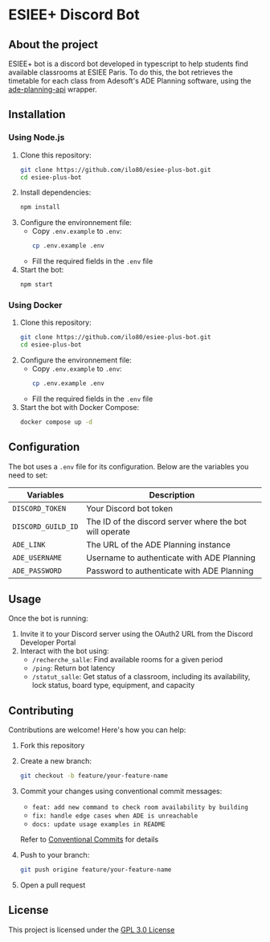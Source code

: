 # ESIEE+ Discord Bot
## About the project
ESIEE+ bot is a discord bot developed in typescript to help students find available classrooms at ESIEE Paris. To do this, the bot retrieves the timetable for each class from Adesoft's ADE Planning software, using the [ade-planning-api](https://github.com/ilo80/ade-planning-api/) wrapper.

## Installation
### Using Node.js
1. Clone this repository:
   ```bash
   git clone https://github.com/ilo80/esiee-plus-bot.git
   cd esiee-plus-bot
   ```
2. Install dependencies:
   ```bash
   npm install
   ```
3. Configure the environnement file:
   - Copy `.env.example` to `.env`:
     ```bash
     cp .env.example .env
     ```
   - Fill the required fields in the `.env` file
4. Start the bot:
   ```bash
   npm start
   ```

### Using Docker
1. Clone this repository:
   ```bash
   git clone https://github.com/ilo80/esiee-plus-bot.git
   cd esiee-plus-bot
   ```
2. Configure the environnement file:
   - Copy `.env.example` to `.env`:
     ```bash
     cp .env.example .env
     ```
   - Fill the required fields in the `.env` file
3. Start the bot with Docker Compose:
   ```bash
   docker compose up -d
   ```

## Configuration
The bot uses a `.env` file for its configuration. Below are the variables you need to set:

| Variables          | Description                                             |
|--------------------|---------------------------------------------------------|
| `DISCORD_TOKEN`    | Your Discord bot token                                  |
| `DISCORD_GUILD_ID` | The ID of the discord server where the bot will operate |
| `ADE_LINK`         | The URL of the ADE Planning instance                    |
| `ADE_USERNAME`     | Username to authenticate with ADE Planning              |
| `ADE_PASSWORD`     | Password to authenticate with ADE Planning              |

## Usage
Once the bot is running:
1. Invite it to your Discord server using the OAuth2 URL from the Discord Developer Portal
2. Interact with the bot using:
   - `/recherche_salle`: Find available rooms for a given period
   - `/ping`: Return bot latency
   - `/statut_salle`: Get status of a classroom, including its availability, lock status, board type, equipment, and capacity

## Contributing
Contributions are welcome! Here's how you can help:
1. Fork this repository
2. Create a new branch:
   ```bash
   git checkout -b feature/your-feature-name
   ```
3. Commit your changes using conventional commit messages:
   - `feat: add new command to check room availability by building`
   - `fix: handle edge cases when ADE is unreachable`
   - `docs: update usage examples in README`
     
   Refer to [Conventional Commits](https://www.conventionalcommits.org/) for details
4. Push to your branch:
   ```bash
   git push origine feature/your-feature-name
   ```
5. Open a pull request

## License
This project is licensed under the [GPL 3.0 License](https://github.com/ilo80/esiee-plus-bot/blob/main/LICENSE.md)
